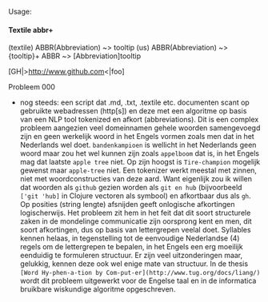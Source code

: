 
Usage:

#### Textile abbr+

(textile) ABBR(Abbreviation) ~> tooltip
(us) ABBR(Abbreviation) ~> {tooltip}+
     ABBR ~> [Abbreviation]tooltip

[GH|><http://www.github.com><|foo]

Probleem 000
- nog steeds: een script dat .md, .txt, .textile etc. documenten scant op gebruikte webadressen (http\[s\]) en deze met een algoritme op basis van een NLP tool tokenized en afkort (abbreviations). Dit is een complex probleem aangezien veel domeinnamen gehele woorden samengevoegd zijn en geen werkelijk woord in het Engels vormen zoals men dat in het Nederlands wel doet. `bandenkampioen` is wellicht in het Nederlands geen woord maar zou het wel kunnen zijn zoals `appelboom` dat is, in het Engels mag dat laatste `apple tree` niet. Op zijn hoogst is `Tire-champion` mogelijk gewenst maar `apple-tree` niet. Een tokenizer werkt meestal met zinnen, niet met woordconstructies van deze aard. Want eigenlijk zou ik willen dat woorden als `github` gezien worden als `git en hub` (bijvoorbeeld `['git 'hub]` in Clojure vectoren als symbool) en afkortbaar dus als `gh`. Op posities (string lengte) afsnijden geeft onlogische afkortingen logischerwijs. Het probleem zit hem in het feit dat dit soort structurele zaken in de mondelinge communicatie zijn oorsprong kent en men, dit soort afkortingen, dus op basis van lettergrepen veelal doet. Syllables kennen helaas, in tegenstelling tot de eenvoudige Nederlandse (4) regels om de lettergrepen te bepalen, in het Engels een erg moeilijk eenduidig te formuleren structuur. Er zijn veel uitzonderingen maar, gelukkig, kennen deze ook wel enige mate van structuur. In de thesis `[Word Hy-phen-a-tion by Com-put-er](http://www.tug.org/docs/liang/)` wordt dit probleem uitgewerkt voor de Engelse taal en in de informatica bruikbare wiskundige algoritme opgeschreven.

